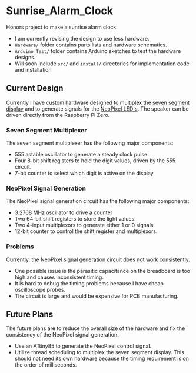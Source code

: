 # Sunrise_Alarm_Clock

Honors project to make a sunrise alarm clock.
- I am currently revising the design to use less hardware.
- `Hardware/` folder contains parts lists and hardware schematics.
- `Arduino_Test/` folder contains Arduino sketches to test the hardware designs.
- Will soon include `src/` and `install/` directories for implementation code and installation

## Current Design

Currently I have custom hardware designed to multiplex the [seven segment display](https://www.adafruit.com/product/865) and to generate signals for the [NeoPixel LED's](https://www.adafruit.com/product/2859). The speaker can be driven directly from the Raspberry Pi Zero.

### Seven Segment Multiplexer

The seven segment multiplexer has the following major components:
- 555 astable oscillator to generate a steady clock pulse.
- Four 8-bit shift registers to hold the digit values, driven by the 555 circuit.
- 7-bit counter to select which digit is active on the display

### NeoPixel Signal Generation

The NeoPixel signal generation circuit has the following major components:
- 3.2768 MHz oscillator to drive a counter
- Two 64-bit shift registers to store the light values.
- Two 4-input multiplexors to generate either 1 or 0 signals.
- 12-bit counter to control the shift register and multiplexors.

### Problems

Currently, the NeoPixel signal generation circuit does not work consistently.
- One possible issue is the parasitic capacitance on the breadboard is too high and causes inconsistent timing.
- It is hard to debug the timing problems because I have cheap oscilloscope probes.
- The circuit is large and would be expensive for PCB manufacturing.

## Future Plans

The future plans are to reduce the overall size of the hardware and fix the consistency of the NeoPixel signal generation.
- Use an ATtiny85 to generate the NeoPixel control signal.
- Utilize thread scheduling to multiplex the seven segment display. This should not need its own hardware because the timing requirement is on the order of milliseconds.

